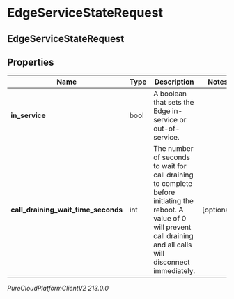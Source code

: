 # EdgeServiceStateRequest

## EdgeServiceStateRequest

## Properties

|Name | Type | Description | Notes|
|------------ | ------------- | ------------- | -------------|
| **in_service** | bool | A boolean that sets the Edge in-service or out-of-service. | |
| **call_draining_wait_time_seconds** | int | The number of seconds to wait for call draining to complete before initiating the reboot. A value of 0 will prevent call draining and all calls will disconnect immediately. | [optional] |



_PureCloudPlatformClientV2 213.0.0_
